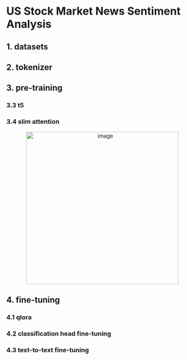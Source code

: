 # US Stock Market News Sentiment Analysis

## 1. datasets

## 2. tokenizer

## 3. pre-training

### 3.3 t5

### 3.4 slim attention


<div align="center">
  <img width="400" height="400" alt="image" src="https://github.com/user-attachments/assets/f687b12f-bc84-4f97-b48f-7d3bc90a1b3a" />
</div>


## 4. fine-tuning

### 4.1 qlora

### 4.2 classification head fine-tuning

### 4.3 text-to-text fine-tuning
